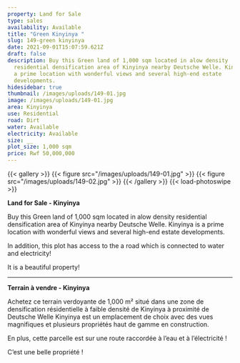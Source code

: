 ```yaml
---
property: Land for Sale
type: sales
availability: Available
title: "Green Kinyinya "
slug: 149-green kinyinya
date: 2021-09-01T15:07:59.621Z
draft: false
description: Buy this Green land of 1,000 sqm located in alow density
  residential densification area of Kinyinya nearby Deutsche Welle. Kinyinya is
  a prime location with wonderful views and several high-end estate
  developments.
hidesidebar: true
thumbnail: /images/uploads/149-01.jpg
image: /images/uploads/149-01.jpg
area: Kinyinya
use: Residential
road: Dirt
water: Available
electricity: Available
size: __
plot_size: 1,000 sqm
price: Rwf 50,000,000
---
```

{{< gallery >}}
{{< figure src="/images/uploads/149-01.jpg" >}}
{{< figure src="/images/uploads/149-02.jpg" >}}
{{< /gallery >}}
{{< load-photoswipe >}}

**Land for Sale - Kinyinya**

Buy this Green land of 1,000 sqm located in alow density residential densification area of Kinyinya nearby Deutsche Welle. Kinyinya is a prime location with wonderful views and several high-end estate developments.

In addition, this plot has access to the a road which is connected to water and electricity!

It is a beautiful property!

---

**Terrain à vendre - Kinyinya**

Achetez ce terrain verdoyante de 1,000 m² situé dans une zone de densification résidentielle à faible densité de Kinyinya à proximité de Deutsche Welle Kinyinya est un emplacement de choix avec des vues magnifiques et plusieurs propriétés haut de gamme en construction.

En plus, cette parcelle est sur une route raccordée à l’eau et à l’électricité !

C’est une belle propriété !